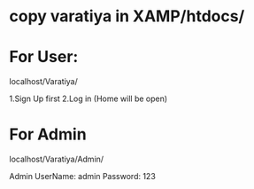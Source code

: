 # copy varatiya in XAMP/htdocs/

# For User: 
localhost/Varatiya/

1.Sign Up first 
2.Log in (Home will be open)

# For Admin 
localhost/Varatiya/Admin/

Admin UserName: admin 
Password: 123

